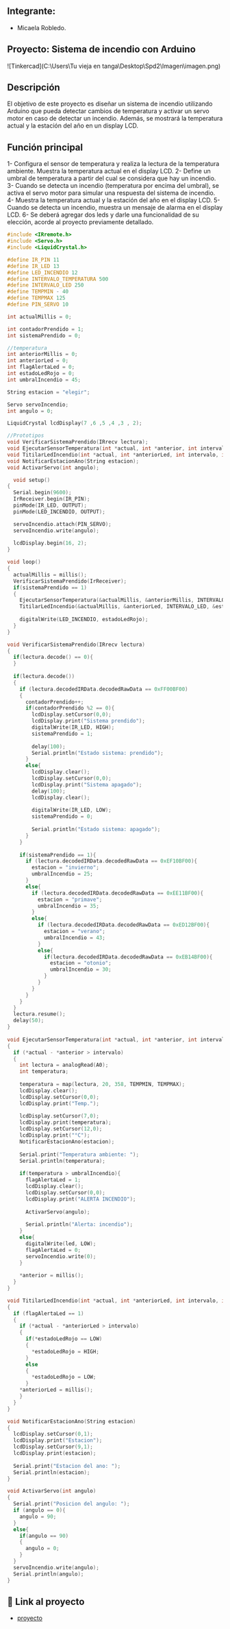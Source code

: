 ## Integrante:
- Micaela Robledo.


## Proyecto: Sistema de incendio con Arduino
![Tinkercad](C:\Users\Tu vieja en tanga\Desktop\Spd2\Imagen\imagen.png)


## Descripción
El objetivo de este proyecto es diseñar un sistema de incendio utilizando Arduino que pueda
detectar cambios de temperatura y activar un servo motor en caso de detectar un incendio.
Además, se mostrará la temperatura actual y la estación del año en un display LCD.

## Función principal
1- Configura el sensor de temperatura y realiza la lectura de la temperatura ambiente. Muestra la temperatura actual en el display LCD.
2- Define un umbral de temperatura a partir del cual se considera que hay un incendio.
3- Cuando se detecta un incendio (temperatura por encima del umbral), se activa el servo motor para simular una respuesta del sistema de incendio.
4- Muestra la temperatura actual y la estación del año en el display LCD.
5- Cuando se detecta un incendio, muestra un mensaje de alarma en el display LCD.
6- Se deberá agregar dos leds y darle una funcionalidad de su elección, acorde al proyecto previamente detallado.



~~~ C++ (lenguaje en el que esta escrito)
#include <IRremote.h>
#include <Servo.h>
#include <LiquidCrystal.h>

#define IR_PIN 11
#define IR_LED 13
#define LED_INCENDIO 12
#define INTERVALO_TEMPERATURA 500
#define INTERVALO_LED 250
#define TEMPMIN - 40
#define TEMPMAX 125
#define PIN_SERVO 10

int actualMillis = 0;	

int contadorPrendido = 1;
int sistemaPrendido = 0;

//temperatura
int anteriorMillis = 0;
int anteriorLed = 0;
int flagAlertaLed = 0;
int estadoLedRojo = 0;
int umbralIncendio = 45;

String estacion = "elegir";

Servo servoIncendio;
int angulo = 0;

LiquidCrystal lcdDisplay(7 ,6 ,5 ,4 ,3 , 2);

//Prototipos
void VerificarSistemaPrendido(IRrecv lectura);
void EjecutarSensorTemperatura(int *actual, int *anterior, int intervalo, int led);
void TitilarLedIncendio(int *actual, int *anteriorLed, int intervalo, int *estadoLedRojo);
void NotificarEstacionAno(String estacion);
void ActivarServo(int angulo);

  void setup()
{    
  Serial.begin(9600);
  IrReceiver.begin(IR_PIN);
  pinMode(IR_LED, OUTPUT);
  pinMode(LED_INCENDIO, OUTPUT);

  servoIncendio.attach(PIN_SERVO);
  servoIncendio.write(angulo); 
   
  lcdDisplay.begin(16, 2);
}

void loop()
{
  actualMillis = millis();
  VerificarSistemaPrendido(IrReceiver);
  if(sistemaPrendido == 1)
  {
    EjecutarSensorTemperatura(&actualMillis, &anteriorMillis, INTERVALO_TEMPERATURA, LED_INCENDIO);
	TitilarLedIncendio(&actualMillis, &anteriorLed, INTERVALO_LED, &estadoLedRojo);
    
    digitalWrite(LED_INCENDIO, estadoLedRojo);
  }
}

void VerificarSistemaPrendido(IRrecv lectura)
{
  if(lectura.decode() == 0){
  }
  
  if(lectura.decode())
  {
  	if (lectura.decodedIRData.decodedRawData == 0xFF00BF00)
    {
      contadorPrendido++;
      if(contadorPrendido %2 == 0){
        lcdDisplay.setCursor(0,0);
  		lcdDisplay.print("Sistema prendido");
        digitalWrite(IR_LED, HIGH);
        sistemaPrendido = 1;
        
        delay(100);
      	Serial.println("Estado sistema: prendido");
      }
      else{
        lcdDisplay.clear();
        lcdDisplay.setCursor(0,0);
  		lcdDisplay.print("Sistema apagado");
        delay(100);
        lcdDisplay.clear();
        
      	digitalWrite(IR_LED, LOW);
        sistemaPrendido = 0;
        
        Serial.println("Estado sistema: apagado");
      }
    }
    
  	if(sistemaPrendido == 1){
      if (lectura.decodedIRData.decodedRawData == 0xEF10BF00){
        estacion = "invierno";
        umbralIncendio = 25;
      }
      else{
        if (lectura.decodedIRData.decodedRawData == 0xEE11BF00){
          estacion = "primave";
          umbralIncendio = 35;
        }
        else{
          if (lectura.decodedIRData.decodedRawData == 0xED12BF00){
            estacion = "verano";
            umbralIncendio = 43;
          }
          else{
            if(lectura.decodedIRData.decodedRawData == 0xEB14BF00){
              estacion = "otonio";
              umbralIncendio = 30;
            }
          }
        }
      }
   	}
  }
  lectura.resume();
  delay(50);
}
  
void EjecutarSensorTemperatura(int *actual, int *anterior, int intervalo, int led)
{
  if (*actual - *anterior > intervalo)
  {
  	int lectura = analogRead(A0);
    int temperatura;
  
    temperatura = map(lectura, 20, 358, TEMPMIN, TEMPMAX);
    lcdDisplay.clear();
    lcdDisplay.setCursor(0,0);
  	lcdDisplay.print("Temp.");
    
    lcdDisplay.setCursor(7,0);
  	lcdDisplay.print(temperatura);
    lcdDisplay.setCursor(12,0);
  	lcdDisplay.print("°C");
    NotificarEstacionAno(estacion);
    
	Serial.print("Temperatura ambiente: ");
    Serial.println(temperatura);
    
    if(temperatura > umbralIncendio){
      flagAlertaLed = 1;
      lcdDisplay.clear();
      lcdDisplay.setCursor(0,0);
      lcdDisplay.print("ALERTA INCENDIO");
      
      ActivarServo(angulo);
      
      Serial.println("Alerta: incendio");
    }
    else{
      digitalWrite(led, LOW);
      flagAlertaLed = 0;
      servoIncendio.write(0);
    }
    
    *anterior = millis();
  }
}

void TitilarLedIncendio(int *actual, int *anteriorLed, int intervalo, int *estadoLedRojo)
{
  if (flagAlertaLed == 1)
  {
    if (*actual - *anteriorLed > intervalo)
    {
      if(*estadoLedRojo == LOW)
      {
        *estadoLedRojo = HIGH;
      }
      else
      {
        *estadoLedRojo = LOW;
      }
    *anteriorLed = millis();
    }
  }
}

void NotificarEstacionAno(String estacion)
{
  lcdDisplay.setCursor(0,1);
  lcdDisplay.print("Estacion");
  lcdDisplay.setCursor(9,1);
  lcdDisplay.print(estacion);
  
  Serial.print("Estacion del ano: ");
  Serial.println(estacion);
}

void ActivarServo(int angulo)
{
  Serial.print("Posicion del angulo: ");
  if (angulo == 0){
    angulo = 90;
  }
  else{
    if(angulo == 90)
    {
      angulo = 0;
    }
  }
  servoIncendio.write(angulo);
  Serial.println(angulo);
}
~~~

## :robot: Link al proyecto
- [proyecto](https://www.tinkercad.com/things/37nfZCN5R8J-magnificent-snaget-kasi/editel?sharecode=61Lpb1ZTBH_Xj2KDlU33oUg_xSR-acVVw6qjp4Em-tE)
